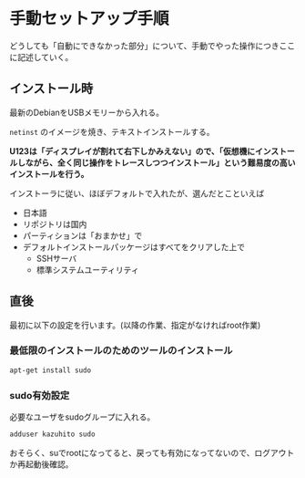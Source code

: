 # 手動セットアップ手順

どうしても「自動にできなかった部分」について、手動でやった操作につきここに記述していく。

## インストール時

最新のDebianをUSBメモリーから入れる。

`netinst` のイメージを焼き、テキストインストールする。

__U123は「ディスプレイが割れて右下しかみえない」ので、「仮想機にインストールしながら、全く同じ操作をトレースしつつインストール」という難易度の高いインストールを行う。__

インストーラに従い、ほぼデフォルトで入れたが、選んだとこといえば

+ 日本語
+ リポジトリは国内
+ パーティションは「おまかせ」で
+ デフォルトインストールパッケージはすべてをクリアした上で
  + SSHサーバ
  + 標準システムユーティリティ

## 直後

最初に以下の設定を行います。(以降の作業、指定がなければroot作業)


### 最低限のインストールのためのツールのインストール

```bash
apt-get install sudo
```

### sudo有効設定

必要なユーザをsudoグループに入れる。

```bash
adduser kazuhito sudo 
```

おそらく、suでrootになってると、戻っても有効になってないので、ログアウトか再起動後確認。
